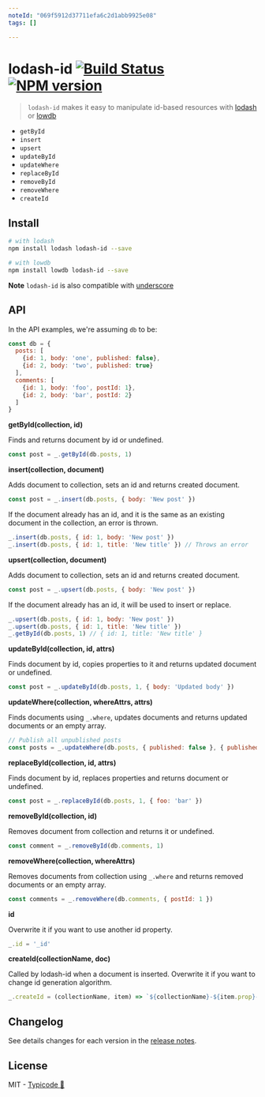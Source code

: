 ```yaml
---
noteId: "069f5912d37711efa6c2d1abb9925e08"
tags: []

---
```


# lodash-id [![Build Status](https://travis-ci.org/typicode/lodash-id.svg)](https://travis-ci.org/typicode/lodash-id) [![NPM version](https://badge.fury.io/js/lodash-id.svg)](http://badge.fury.io/js/lodash-id)

> `lodash-id` makes it easy to manipulate id-based resources with [lodash](https://lodash.com/) or [lowdb](https://github.com/typicode/lowdb)

* `getById`
* `insert`
* `upsert`
* `updateById`
* `updateWhere`
* `replaceById`
* `removeById`
* `removeWhere`
* `createId`

## Install

```bash
# with lodash
npm install lodash lodash-id --save

# with lowdb
npm install lowdb lodash-id --save
```

__Note__ `lodash-id` is also compatible with [underscore](http://underscorejs.org/)

## API

In the API examples, we're assuming `db` to be:

```js
const db = {
  posts: [
    {id: 1, body: 'one', published: false},
    {id: 2, body: 'two', published: true}
  ],
  comments: [
    {id: 1, body: 'foo', postId: 1},
    {id: 2, body: 'bar', postId: 2}
  ]
}
```

__getById(collection, id)__

Finds and returns document by id or undefined.

```js
const post = _.getById(db.posts, 1)
```

__insert(collection, document)__

Adds document to collection, sets an id and returns created document.

```js
const post = _.insert(db.posts, { body: 'New post' })
```

If the document already has an id, and it is the same as an existing document in the collection, an error is thrown.

```js
_.insert(db.posts, { id: 1, body: 'New post' })
_.insert(db.posts, { id: 1, title: 'New title' }) // Throws an error
```

__upsert(collection, document)__

Adds document to collection, sets an id and returns created document.

```js
const post = _.upsert(db.posts, { body: 'New post' })
```

If the document already has an id, it will be used to insert or replace.

```js
_.upsert(db.posts, { id: 1, body: 'New post' })
_.upsert(db.posts, { id: 1, title: 'New title' })
_.getById(db.posts, 1) // { id: 1, title: 'New title' }
```

__updateById(collection, id, attrs)__

Finds document by id, copies properties to it and returns updated document or undefined.

```js
const post = _.updateById(db.posts, 1, { body: 'Updated body' })
```

__updateWhere(collection, whereAttrs, attrs)__

Finds documents using `_.where`, updates documents and returns updated documents or an empty array.

```js
// Publish all unpublished posts
const posts = _.updateWhere(db.posts, { published: false }, { published: true })
```

__replaceById(collection, id, attrs)__

Finds document by id, replaces properties and returns document or undefined.

```js
const post = _.replaceById(db.posts, 1, { foo: 'bar' })
```

__removeById(collection, id)__

Removes document from collection and returns it or undefined.

```js
const comment = _.removeById(db.comments, 1)
```

__removeWhere(collection, whereAttrs)__

Removes documents from collection using `_.where` and returns removed documents or an empty array.

```js
const comments = _.removeWhere(db.comments, { postId: 1 })
```

__id__

Overwrite it if you want to use another id property.

```js
_.id = '_id'
```

__createId(collectionName, doc)__

Called by lodash-id when a document is inserted. Overwrite it if you want to change id generation algorithm.

```js
_.createId = (collectionName, item) => `${collectionName}-${item.prop}-${Date.now()}`
```

## Changelog

See details changes for each version in the [release notes](https://github.com/typicode/lodash-id/releases).

## License

MIT - [Typicode :cactus:](https://github.com/typicode)
